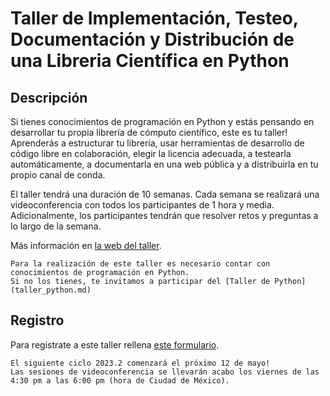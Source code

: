 # Taller de Implementación, Testeo, Documentación y Distribución de una Libreria Científica en Python

## Descripción

Si tienes conocimientos de programación en Python y estás pensando en desarrollar tu propia
librería de cómputo científico, este es tu taller! Aprenderás a estructurar tu librería, usar
herramientas de desarrollo de código libre en colaboración, elegir la licencia adecuada, a
testearla automáticamente, a documentarla en una web pública y a distribuirla en tu propio canal de conda.

El taller tendrá una duración de 10 semanas. Cada semana se realizará una videoconferencia con
todos los participantes de 1 hora y media. Adicionalmente, los participantes tendrán que resolver retos y
preguntas a lo largo de la semana.

Más información en [la web del taller](https://uibcdf.org/Taller-Libreria-Python).

```{warning} 
Para la realización de este taller es necesario contar con conocimientos de programación en Python.  
Si no los tienes, te invitamos a participar del [Taller de Python](taller_python.md)
```

## Registro

Para registrate a este taller rellena [este formulario](https://forms.gle/5qreuC7kmxnmWj4WA).

```{important} 
El siguiente ciclo 2023.2 comenzará el próximo 12 de mayo! 
Las sesiones de videoconferencia se llevarán acabo los viernes de las 4:30 pm a las 6:00 pm (hora de Ciudad de México).
```

